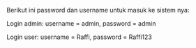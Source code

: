 Berikut ini password dan username untuk masuk ke sistem nya:

Login admin: 
username = admin, password = admin

Login user:
username = Raffi, password = Raffi123
